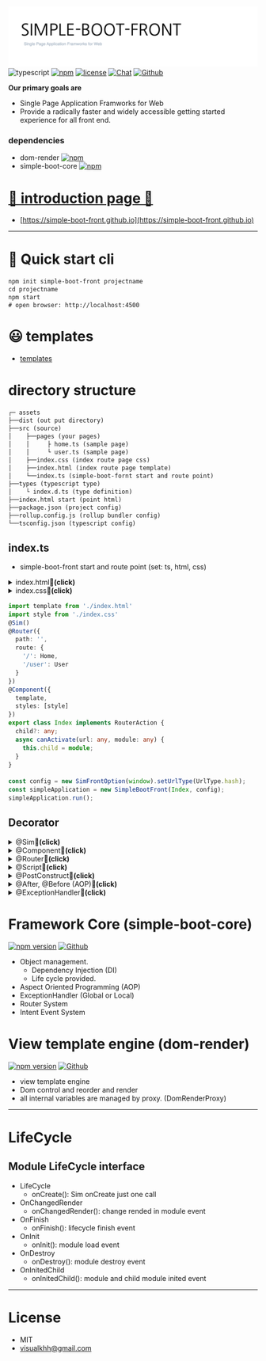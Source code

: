 ![Single Page Application Framworks](assets/banner.png)  
![typescript](https://img.shields.io/badge/-typescript-black?logo=typescript) [![npm](https://img.shields.io/badge/-npm-black?logo=npm)](https://www.npmjs.com/package/simple-boot-front) [![license](https://img.shields.io/badge/license-MIT-green)](LICENSE.md) [![Chat](https://img.shields.io/badge/discord-20%20online-brightgreen?logo=discord)](https://discord.gg/PW56dpns) [![Github](https://img.shields.io/badge/-github-black?logo=github)](https://github.com/visualkhh/simple-boot-front)

**Our primary goals are**
* Single Page Application Framworks for Web
* Provide a radically faster and widely accessible getting started experience for all front end.

### dependencies
* dom-render [![npm](https://img.shields.io/badge/-npm-black?logo=npm)](https://www.npmjs.com/package/dom-render)
* simple-boot-core [![npm](https://img.shields.io/badge/-npm-black?logo=npm)](https://www.npmjs.com/package/simple-boot-core)


# [📄 introduction page 🔗](https://simple-boot-front.github.io)
- [https://simple-boot-front.github.io](https://simple-boot-front.github.io)


--- 
# 🚀 Quick start cli
```shell
npm init simple-boot-front projectname
cd projectname
npm start
# open browser: http://localhost:4500
```

# 😃 templates
- [templates](./templates)

# directory structure
```
┌─ assets
├──dist (out put directory)
├──src (source)
│    ├──pages (your pages)
│    │     ├ home.ts (sample page)
│    │     └ user.ts (sample page)
│    ├──index.css (index route page css)
│    ├──index.html (index route page template)
│    └──index.ts (simple-boot-fornt start and route point)
├──types (typescript type)
│    └ index.d.ts (type definition)
├──index.html start (point html)
├──package.json (project config)
├──rollup.config.js (rollup bundler config)
└──tsconfig.json (typescript config)
```

## index.ts 
* simple-boot-front start and route point  (set: ts, html, css)
<details>
  <summary>index.html<strong>🔻(click)</strong></summary>

```html
<header>
    <nav>
        <ul>
            <li>
                <button router-link="/">home</button>
            </li>
            <li>
                <button router-link="/user">user</button>
            </li>
        </ul>
    </nav>

</header>
<main>
    <router component="this.child"></router>
</main>
<footer>
    footer
</footer>
```
</details>

<details>
  <summary>index.css<strong>🔻(click)</strong></summary>

```css
header, footer, main {
    border: #333333 1px solid;
    padding: 20px;
    margin: 20px;
}
```
</details>


```typescript
import template from './index.html'
import style from './index.css'
@Sim()
@Router({
  path: '',
  route: {
    '/': Home,
    '/user': User
  }
})
@Component({
  template,
  styles: [style]
})
export class Index implements RouterAction {
  child?: any;
  async canActivate(url: any, module: any) {
    this.child = module;
  }
}

const config = new SimFrontOption(window).setUrlType(UrlType.hash);
const simpleApplication = new SimpleBootFront(Index, config);
simpleApplication.run();
```

## Decorator
<details>
  <summary>@Sim<strong>🔻(click)</strong></summary>

Objects managed by the SimpleBootFront framework
- parameter: SimConfig  {schema: string}

```typescript
@Sim({scheme: 'index'})
```
</details>


<details>
  <summary>@Component<strong>🔻(click)</strong></summary>


```html
<!--template.html-->
<h1>${this.title}</h1>
<div dr-inner-html="this.html"></div>
```
```typescript
import template from './index.html'
import style from './index.css'
@Sim()
@Component({
  selector: 'index', // default class name LowerCase
  template,
  styles: [style]
})
export class Index {
  public title = ''
  public html = ''
  public setData(title: string, html: string) {
    this.title = title;
    this.html = html;
  }
}
```
### using
```typescript
constructor(index: Index){...}
```
```html
<index></index>
<!-- dr-set: $index.setData('data'); $element, $innerHTML, $attributes -->
<index dr-set="$index.setData('hello component', $innerHTML)"></index>
```
</details>

<details>
  <summary>@Router<strong>🔻(click)</strong></summary>

```typescript
import template from './index.html'
import style from './index.css'
@Sim()
@Router({
    path: '',
    route: {
        '/': Home,
        '/user': User,
        '/user/{id}': UserDetail
    }
})
@Component({
    template,
    styles: [style]
})
export class Index implements RouterAction {
    child?: any;
    canActivate(url: any, module: any): void {
        this.child = module;
    }
}
```

### activeRoute
```typescript
constructor(routerManager: RouterManager){
    // get path data
    routerManager.activeRouterModule.pathData.id; // /user/:id
}
```

### component include
```html
<route component="this.child"></route>
```


### router option
- attribute
  - **router-active-class**: url === href attribute => class add (a-classname, b-classname)
    - value: add and remove class name
  - **router-inactive-class**: url !== href attribute => class add  (a-classname, b-classname)
    - value: add and remove class name
  ```html
  <a router-link="/home" router-active-class="active" router-inactive-class="inactive">home</a>
  ```
  - **router-link**:
    - value: router link
    
</details>

<details>
  <summary>@Script<strong>🔻(click)</strong></summary>

```typescript
@Sim({scheme: 'i18nScript'})
@Script({
    name: 'i18n'
})
export class I18nScript extends ScriptRunnable {
    public language?: Language;
    constructor(public i18nService: I18nService) {
        super();
        i18nService.subject.subscribe(it => {
            this.language = it;
            this.render();  // <-- ref target  rerender
        })
    }
    run(key: string): any {
        return this.language?.defaultData?.[key] ?? key;
    }
}
```
### using script
```typescript
counstructor(i18nScript: I18nScript) {...}
counstructor(scriptService: ScriptService) {
  const i18nScript = scriptService.getScript('i18n');
}
```
```html
<div>${$scripts.i18n('Get Locale JSON')}</div>
<div dr-if="$scripts.i18n('Get Locale JSON') === 'wow'"> is wow</div>
```

</details>

<details>
  <summary>@PostConstruct<strong>🔻(click)</strong></summary>

Methods that you run for a separate initialization operation after the object is created

```typescript
@PostConstruct
post(projectService: ProjectService) {
    console.log('post Construct  and dependency injection')
}
```
</details>


<details>
  <summary>@After, @Before (AOP)<strong>🔻(click)</strong></summary>

```typescript
fire($event: MouseEvent, view: View<Element>) {
    console.log('fire method')
    this.data = RandomUtils.random(0, 100);
}

@Before({property: 'fire'})
before(obj: any, protoType: Function) {
    console.log('before', obj, protoType)
}

@After({property: 'fire'})
after(obj: any, protoType: Function) {
    console.log('after', obj, protoType)
}
```
</details>

<details>
  <summary>@ExceptionHandler<strong>🔻(click)</strong></summary>

```typescript
@ExceptionHandler(TypeError)
public exceptionTypeError(e: TypeError) {
  console.log('TypeError exception:')
}

@ExceptionHandler(SimError)
public exception1(e: SimError) {
  console.log('SimError exception:')
}

@ExceptionHandler(RouterError)
public exception3(e: RouterError) {
  console.log('NotFountRoute exception:')
}

@ExceptionHandler(SimNoSuch)
public exception2(e: SimNoSuch) {
  console.log('NoSuchSim exception:')
}
```
</details>


# Framework Core (simple-boot-core)  
[![npm version](https://img.shields.io/badge/-npm-black?logo=npm)](https://www.npmjs.com/package/simple-boot-core) [![Github](https://img.shields.io/badge/-github-black?logo=github)](https://github.com/visualkhh/simple-boot-core) 
* Object management.
  * Dependency Injection (DI)
  * Life cycle provided.
* Aspect Oriented Programming (AOP)
* ExceptionHandler (Global or Local)
* Router System
* Intent Event System


# View template engine (dom-render)  
[![npm version](https://img.shields.io/badge/-npm-black?logo=npm)](https://www.npmjs.com/package/dom-render) [![Github](https://img.shields.io/badge/-github-black?logo=github)](https://github.com/visualkhh/dom-render)
* view template engine
* Dom control and reorder and render
* all internal variables are managed by proxy. (DomRenderProxy)

----



# LifeCycle
## Module LifeCycle interface
* LifeCycle
  - onCreate(): Sim onCreate just one call
* OnChangedRender
  - onChangedRender(): change rended in module event
* OnFinish
  - onFinish(): lifecycle finish event
* OnInit
  - onInit(): module load event
* OnDestroy
  - onDestroy(): module destroy event
* OnInitedChild
  - onInitedChild(): module and child module inited event

----
# License
* MIT
* visualkhh@gmail.com
